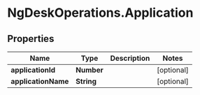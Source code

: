 # NgDeskOperations.Application

## Properties
Name | Type | Description | Notes
------------ | ------------- | ------------- | -------------
**applicationId** | **Number** |  | [optional] 
**applicationName** | **String** |  | [optional] 


